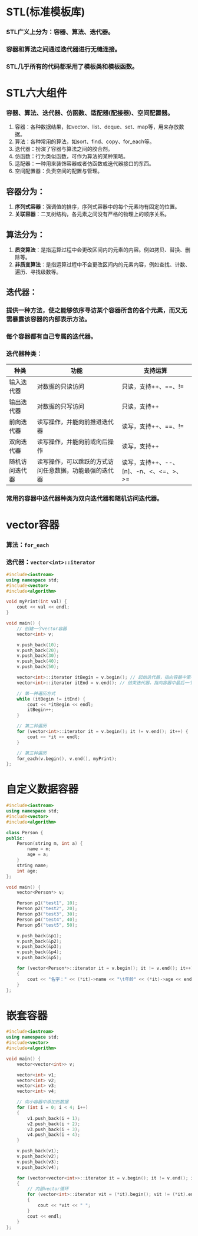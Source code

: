 # STL(标准模板库)
### STL广义上分为：**容器**、**算法**、**迭代器**。
### **容器**和**算法**之间通过**迭代器**进行无缝连接。
### STL几乎所有的代码都采用了模板类和模板函数。

# STL六大组件
### **容器**、**算法**、**迭代器**、**仿函数**、**适配器(配接器)**、**空间配置器**。
1. 容器：各种数据结果，如vector、list、deque、set、map等，用来存放数据。
2. 算法：各种常用的算法，如sort、find、copy、for_each等。
3. 迭代器：扮演了容器与算法之间的胶合剂。
4. 仿函数：行为类似函数，可作为算法的某种策略。
5. 适配器：一种用来装饰容器或者仿函数或迭代器接口的东西。
6. 空间配置器：负责空间的配置与管理。

## 容器分为：
1. **序列式容器**：强调值的排序，序列式容器中的每个元素均有固定的位置。
2. **关联容器**：二叉树结构，各元素之间没有严格的物理上的顺序关系。

## 算法分为：
1. **质变算法**：是指运算过程中会更改区间内的元素的内容。例如拷贝、替换、删除等。
2. **非质变算法**：是指运算过程中不会更改区间内的元素内容，例如查找、计数、遍历、寻找级数等。

## 迭代器：
### 提供一种方法，使之能够依序寻访某个容器所含的各个元素，而又无需暴露该容器的内部表示方法。
### 每个容器都有自己专属的迭代器。

### 迭代器种类：
| 种类 | 功能 | 支持运算 |
| --- | --- | --- |
| 输入迭代器 | 对数据的只读访问 | 只读，支持++、==、!= |
| 输出迭代器 | 对数据的只写访问 | 只读，支持++ |
| 前向迭代器 | 读写操作，并能向前推进迭代器 | 读写，支持++、==、!= |
| 双向迭代器 | 读写操作，并能向前或向后操作 | 读写，支持++ |
| 随机访问迭代器 | 读写操作，可以跳跃的方式访问任意数据，功能最强的迭代器 | 读写，支持++、--、[n]、-n、<、<=、>、>= |

### 常用的容器中迭代器种类为双向迭代器和随机访问迭代器。 

# vector容器
### 算法：`for_each`
### 迭代器：`vector<int>::iterator`
```cpp
#include<iostream>
using namespace std;
#include<vector>
#include<algorithm>

void myPrint(int val) {
	cout << val << endl;
}

void main() {
	// 创建一个vector容器
	vector<int> v;

	v.push_back(10);
	v.push_back(20);
	v.push_back(30);
	v.push_back(40);
	v.push_back(50);

	vector<int>::iterator itBegin = v.begin(); // 起始迭代器，指向容器中第一个元素
	vector<int>::iterator itEnd = v.end(); // 结束迭代器，指向容器中最后一个元素的下一个位置

	// 第一种遍历方式
	while (itBegin != itEnd) {
		cout << *itBegin << endl;
		itBegin++;
	}

	// 第二种遍历
	for (vector<int>::iterator it = v.begin(); it != v.end(); it++) {
		cout << *it << endl;
	}

	// 第三种遍历
	for_each(v.begin(), v.end(), myPrint);
};
```

# 自定义数据容器
```cpp
#include<iostream>
using namespace std;
#include<vector>
#include<algorithm>

class Person {
public:
	Person(string m, int a) {
		name = m;
		age = a;
	}
	string name;
	int age;
};

void main() {
	vector<Person*> v;

	Person p1("test1", 10);
	Person p2("test2", 20);
	Person p3("test3", 30);
	Person p4("test4", 40);
	Person p5("test5", 50);

	v.push_back(&p1);
	v.push_back(&p2);
	v.push_back(&p3);
	v.push_back(&p4);
	v.push_back(&p5);

	for (vector<Person*>::iterator it = v.begin(); it != v.end(); it++)
	{
		cout << "名字：" << (*it)->name << "\t年龄" << (*it)->age << endl;
	}
};
```

# 嵌套容器
```cpp
#include<iostream>
using namespace std;
#include<vector>
#include<algorithm>

void main() {
	vector<vector<int>> v;

	vector<int> v1;
	vector<int> v2;
	vector<int> v3;
	vector<int> v4;

	// 向小容器中添加到数据
	for (int i = 0; i < 4; i++)
	{
		v1.push_back(i + 1);
		v2.push_back(i + 2);
		v3.push_back(i + 3);
		v4.push_back(i + 4);
	}

	v.push_back(v1);
	v.push_back(v2);
	v.push_back(v3);
	v.push_back(v4);

	for (vector<vector<int>>::iterator it = v.begin(); it != v.end(); it++)
	{
		// 内部vector循环
		for (vector<int>::iterator vit = (*it).begin(); vit != (*it).end(); vit++)
		{
			cout << *vit << " ";
		}
		cout << endl;
	}
};
```